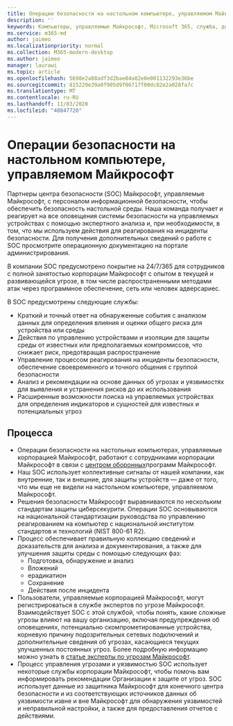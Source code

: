```yaml
---
title: Операции безопасности на настольном компьютере, управляемом Майкрософт
description: ''
keywords: Компьютеры, управляемые Майкрософт, Microsoft 365, служба, документация
ms.service: m365-md
author: jaimeo
ms.localizationpriority: normal
ms.collection: M365-modern-desktop
ms.author: jaimeo
manager: laurawi
ms.topic: article
ms.openlocfilehash: 5698e2a88adf3d2bae84a82e0e001132293e36be
ms.sourcegitcommit: 815229e39a0f905d9f06717f00dc82e2a028fa7c
ms.translationtype: MT
ms.contentlocale: ru-RU
ms.lasthandoff: 11/03/2020
ms.locfileid: "48847720"
---
```

# <a name="security-operations-in-microsoft-managed-desktop"></a>Операции безопасности на настольном компьютере, управляемом Майкрософт

Партнеры центра безопасности (SOC) Майкрософт, управляемые Майкрософт, с персоналом информационной безопасности, чтобы обеспечить безопасность настольной среды. Наша команда получает и реагирует на все оповещения системы безопасности на управляемых устройствах с помощью экспертного анализа и, при необходимости, в том, что мы используем действия для реагирования на инциденты безопасности. Для получения дополнительных сведений о работе с SOC просмотрите операционную документацию на портале администрирования.

В компании SOC предусмотрено покрытие на 24/7/365 для сотрудников с полной занятостью корпорации Майкрософт с опытом в текущей и развивающейся угрозе, в том числе распространенными методами атак через программное обеспечение, сеть или человек адверсариес.

В SOC предусмотрены следующие службы:
- Краткий и точный ответ на обнаруженные события с анализом данных для определения влияния и оценки общего риска для устройства или среды
- Действия по управлению устройствами и изоляции для защиты среды от известных или предполагаемых компромиссов, что снижает риск, предотвращая распространение
- Управление процессом реагирования на инциденты безопасности, обеспечение своевременного и точного общения с группой безопасности
- Анализ и рекомендации на основе данных об угрозах и уязвимостях для выявления и устранения рисков до их использования
- Расширенные возможности поиска на управляемых устройствах для определения индикаторов и сущностей для известных и потенциальных угроз

## <a name="processes"></a>Процесса

- Операции безопасности на настольных компьютерах, управляемые корпорацией Майкрософт, работают с сотрудниками корпорации Майкрософт в связи с [центром оборонных](https://www.microsoft.com/msrc/cdoc)программ Майкрософт. 
- Наш SOC использует коллективные сигналы от нашей компании, как внутренние, так и внешние, для защиты устройств — даже от того, что мы еще не видели на настольном компьютере, управляемом Майкрософт.
- Решения безопасности Майкрософт выравниваются по нескольким стандартам защиты циберсекурити. Операции SOC основываются на национальной стандартизации руководства по управлению реагированием на компьютер с национальной институтом стандартов и технологий (NIST 800-61 R2).
- Процесс обеспечивает правильную коллекцию сведений и доказательств для анализа и документирования, а также для улучшения защиты среды с помощью следующих фаз:
    - Подготовка, обнаружение и анализ
    - Вложений
    - ерадикатион
    - Сохранение
    - Действия после инцидента
- Пользователи, управляемые корпорацией Майкрософт, могут регистрироваться в службе экспертов по угрозе Майкрософт. Взаимодействует SOC с этой службой, чтобы понять, какие сложные угрозы влияют на вашу организацию, включая предупреждения об оповещениях, потенциально скомпрометированные устройства, корневую причину подозрительных сетевых подключений и дополнительные сведения об угрозах, касающиеся текущих улучшенных постоянных угроз. Более подробную информацию можно узнать в [статье эксперты по угрозам Майкрософт](https://docs.microsoft.com/windows/security/threat-protection/microsoft-defender-atp/microsoft-threat-experts).
- Процесс управления угрозами и уязвимостью SOC использует некоторые службы корпорации Майкрософт, чтобы помочь вам информировать рекомендации Организации к защите от угроз. SOC использует данные из защитника Майкрософт для конечного центра безопасности и из соответствующих источников данных об уязвимости извне и вне Майкрософт для обнаружения уязвимостей и неправильной настройки, а также для предоставления отчетов с действиями.
